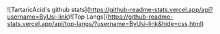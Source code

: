 ​![TartaricAcid's github stats​]​(https://github-readme-stats.vercel.app/api?username=ByUsi-link​)
​![​Top Langs​]​(https://github-readme-stats.vercel.app/api/top-langs/?username=ByUsi-link&hide=css,html​)